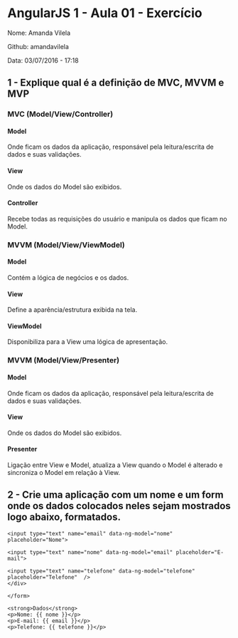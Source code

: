 # AngularJS 1 - Aula 01 - Exercício

Nome: Amanda Vilela

Github: amandavilela

Data: 03/07/2016 - 17:18

## 1 - Explique qual é a definição de MVC, MVVM e MVP

### MVC (Model/View/Controller)

#### Model

Onde ficam os dados da aplicação, responsável pela leitura/escrita de dados e suas validações.

#### View

Onde os dados do Model são exibidos.

#### Controller

Recebe todas as requisições do usuário e manipula os dados que ficam no Model.

### MVVM (Model/View/ViewModel)

#### Model

Contém a lógica de negócios e os dados.

#### View

Define a aparência/estrutura exibida na tela.

#### ViewModel

Disponibiliza para a View uma lógica de apresentação.


### MVVM (Model/View/Presenter)

#### Model

Onde ficam os dados da aplicação, responsável pela leitura/escrita de dados e suas validações.

#### View

Onde os dados do Model são exibidos.

#### Presenter

Ligação entre View e Model, atualiza a View quando o Model é alterado e sincroniza o Model em relação à View.

## 2 - Crie uma aplicação com um nome e um form onde os dados colocados neles sejam mostrados logo abaixo, formatados.

```
<input type="text" name="email" data-ng-model="nome" placeholder="Nome">

<input type="text" name="nome" data-ng-model="email" placeholder="E-mail">

<input type="text" name="telefone" data-ng-model="telefone" placeholder="Telefone"  />
</div>

</form>

<strong>Dados</strong>
<p>Nome: {{ nome }}</p>
<p>E-mail: {{ email }}</p>
<p>Telefone: {{ telefone }}</p>
```
